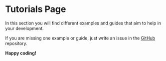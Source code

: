 # Tutorials Page

In this section you will find different examples and guides that aim to help in your development.

If you are missing one example or guide, just write an issue in the [GitHub](https://github.com/Beans-BV/dotnet-stellar-sdk/issues) repository.

**Happy coding!**
